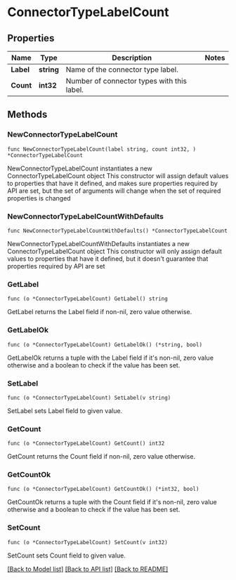 # ConnectorTypeLabelCount

## Properties

Name | Type | Description | Notes
------------ | ------------- | ------------- | -------------
**Label** | **string** | Name of the connector type label. | 
**Count** | **int32** | Number of connector types with this label. | 

## Methods

### NewConnectorTypeLabelCount

`func NewConnectorTypeLabelCount(label string, count int32, ) *ConnectorTypeLabelCount`

NewConnectorTypeLabelCount instantiates a new ConnectorTypeLabelCount object
This constructor will assign default values to properties that have it defined,
and makes sure properties required by API are set, but the set of arguments
will change when the set of required properties is changed

### NewConnectorTypeLabelCountWithDefaults

`func NewConnectorTypeLabelCountWithDefaults() *ConnectorTypeLabelCount`

NewConnectorTypeLabelCountWithDefaults instantiates a new ConnectorTypeLabelCount object
This constructor will only assign default values to properties that have it defined,
but it doesn't guarantee that properties required by API are set

### GetLabel

`func (o *ConnectorTypeLabelCount) GetLabel() string`

GetLabel returns the Label field if non-nil, zero value otherwise.

### GetLabelOk

`func (o *ConnectorTypeLabelCount) GetLabelOk() (*string, bool)`

GetLabelOk returns a tuple with the Label field if it's non-nil, zero value otherwise
and a boolean to check if the value has been set.

### SetLabel

`func (o *ConnectorTypeLabelCount) SetLabel(v string)`

SetLabel sets Label field to given value.


### GetCount

`func (o *ConnectorTypeLabelCount) GetCount() int32`

GetCount returns the Count field if non-nil, zero value otherwise.

### GetCountOk

`func (o *ConnectorTypeLabelCount) GetCountOk() (*int32, bool)`

GetCountOk returns a tuple with the Count field if it's non-nil, zero value otherwise
and a boolean to check if the value has been set.

### SetCount

`func (o *ConnectorTypeLabelCount) SetCount(v int32)`

SetCount sets Count field to given value.



[[Back to Model list]](../README.md#documentation-for-models) [[Back to API list]](../README.md#documentation-for-api-endpoints) [[Back to README]](../README.md)


